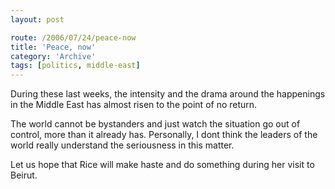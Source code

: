 ```yaml
---
layout: post

route: /2006/07/24/peace-now
title: 'Peace, now'
category: 'Archive'
tags: [politics, middle-east]
---
```


During these last weeks, the intensity and the drama around the happenings in
the Middle East has almost risen to the point of no return.

The world cannot be bystanders and just watch the situation go out of control,
more than it already has. Personally, I dont think the leaders of the world
really understand the seriousness in this matter.

Let us hope that Rice will make haste and do something during her visit to
Beirut.
